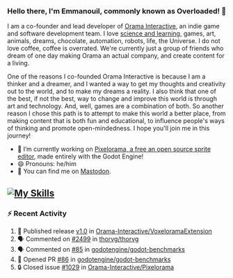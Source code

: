 ### Hello there, I'm Emmanouil, commonly known as Overloaded! 👋
I am a co-founder and lead developer of [Orama Interactive](https://www.oramainteractive.com/), an indie game and software development team. I love [science and learning](https://github.com/OverloadedOrama/KnowledgeBase), games, art, animals, dreams, chocolate, automation, robots, life, the Universe. I do not love coffee, coffee is overrated. We're currently just a group of friends who dream of one day making Orama an actual company, and create content for a living.

One of the reasons I co-founded Orama Interactive is because I am a thinker and a dreamer, and I wanted a way to get my thoughts and creativity out to the world, and to make my dreams a reality. I also think that one of the best, if not the best, way to change and improve this world is through art and technology. And, well, games are a combination of both. So another reason I chose this path is to attempt to make this world a better place, from making content that is both fun and educational, to influence people's ways of thinking and promote open-mindedness. I hope you'll join me in this journey!

- 🔭 I’m currently working on [Pixelorama, a free an open source sprite editor](https://github.com/Orama-Interactive/Pixelorama), made entirely with the Godot Engine!
- 😄 Pronouns: he/him
- 🐘 You can find me on <a rel="me" href="https://mastodon.social/@Overloaded">Mastodon</a>.

[![My Skills](https://skillicons.dev/icons?i=godot,py,cpp,cs,git,linux,html)](https://skillicons.dev)
---

### :zap: Recent Activity

<!--START_SECTION:activity-->
1. 🚀 Published release [v1.0](https://github.com/Orama-Interactive/VoxeloramaExtension/releases/tag/1.0) in [Orama-Interactive/VoxeloramaExtension](https://github.com/Orama-Interactive/VoxeloramaExtension)
2. 🗣 Commented on [#2499](https://github.com/thorvg/thorvg/pull/2499#issuecomment-2199595553) in [thorvg/thorvg](https://github.com/thorvg/thorvg)
3. 🗣 Commented on [#85](https://github.com/godotengine/godot-benchmarks/pull/85#issuecomment-2198793101) in [godotengine/godot-benchmarks](https://github.com/godotengine/godot-benchmarks)
4. 💪 Opened PR [#86](https://github.com/godotengine/godot-benchmarks/pull/86) in [godotengine/godot-benchmarks](https://github.com/godotengine/godot-benchmarks)
5. 🔒 Closed issue [#1029](https://github.com/Orama-Interactive/Pixelorama/issues/1029) in [Orama-Interactive/Pixelorama](https://github.com/Orama-Interactive/Pixelorama)
<!--END_SECTION:activity-->

<!--
**OverloadedOrama/OverloadedOrama** is a ✨ _special_ ✨ repository because its `README.md` (this file) appears on your GitHub profile.

Here are some ideas to get you started:

- 👯 I’m looking to collaborate on ...
- 🤔 I’m looking for help with ...
- 💬 Ask me about ...
- 📫 How to reach me: ...
- ⚡ Fun fact: ...
-->
